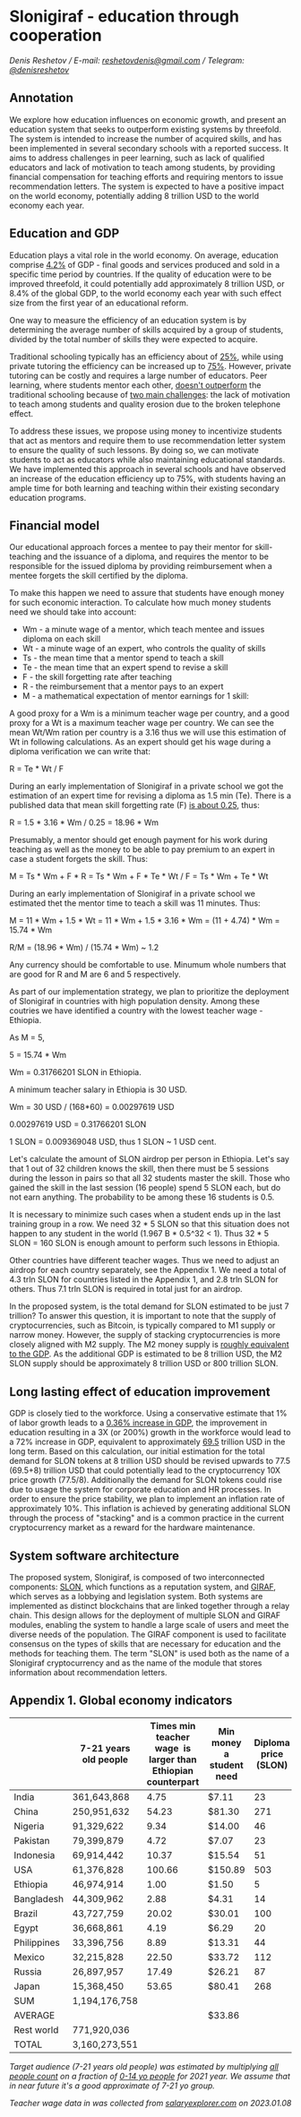 # Slonigiraf - education through cooperation

_Denis Reshetov / E-mail:_ [_reshetovdenis@gmail.com_](mailto:reshetovdenis@gmail.com) _/ Telegram:_ [_@denisreshetov_](https://t.me/denisreshetov)

## Annotation

We explore how education influences on economic growth, and present an education system that seeks to outperform existing systems by threefold. The system is intended to increase the number of acquired skills, and has been implemented in several secondary schools with a reported success. It aims to address challenges in peer learning, such as lack of qualified educators and lack of motivation to teach among students, by providing financial compensation for teaching efforts and requiring mentors to issue recommendation letters. The system is expected to have a positive impact on the world economy, potentially adding 8 trillion USD to the world economy each year.

## Education and GDP

Education plays a vital role in the world economy. On average, education comprise [4.2%](https://data.worldbank.org/indicator/SE.XPD.TOTL.GD.ZS) of GDP - final goods and services produced and sold in a specific time period by countries. If the quality of education were to be improved threefold, it could potentially add approximately 8 trillion USD, or 8.4% of the global GDP, to the world economy each year with such effect size from the first year of an educational reform.

One way to measure the efficiency of an education system is by determining the average number of skills acquired by a group of students, divided by the total number of skills they were expected to acquire.

Traditional schooling typically has an efficiency about of [25%](https://link.springer.com/article/10.1007/s10643-022-01332-3), while using private tutoring the efficiency can be increased up to [75%](https://pubmed.ncbi.nlm.nih.gov/21574747/). However, private tutoring can be costly and requires a large number of educators. Peer learning, where students mentor each other, [doesn't outperform](https://pubmed.ncbi.nlm.nih.gov/23691355/) the traditional schooling because of [two main challenges](https://www.tandfonline.com/doi/full/10.1080/01443410500345172): the lack of motivation to teach among students and quality erosion due to the broken telephone effect.

To address these issues, we propose using money to incentivize students that act as mentors and require them to use recommendation letter system to ensure the quality of such lessons. By doing so, we can motivate students to act as educators while also maintaining educational standards. We have implemented this approach in several schools and have observed an increase of the education efficiency up to 75%, with students having an ample time for both learning and teaching within their existing secondary education programs.

## Financial model

Our educational approach forces a mentee to pay their mentor for skill-teaching and the issuance of a diploma, and requires the mentor to be responsible for the issued diploma by providing reimbursement when a mentee forgets the skill certified by the diploma.

To make this happen we need to assure that students have enough money for such economic interaction. To calculate how much money students need we should take into account:

- Wm - a minute wage of a mentor, which teach mentee and issues diploma on each skill
- Wt - a minute wage of an expert, who controls the quality of skills
- Ts - the mean time that a mentor spend to teach a skill
- Te - the mean time that an expert spend to revise a skill
- F - the skill forgetting rate after teaching
- R - the reimbursement that a mentor pays to an expert
- M - a mathematical expectation of mentor earnings for 1 skill:

A good proxy for a Wm is a minimum teacher wage per country, and a good proxy for a Wt is a maximum teacher wage per country. We can see the mean Wt/Wm ration per country is a 3.16 thus we will use this estimation of Wt in following calculations.
As an expert should get his wage during a diploma verification we can write that:

R = Te * Wt / F

During an early implementation of Slonigiraf in a private school we got the estimation of an expert time for revising a diploma as 1.5 min (Te). There is a published data that mean skill forgetting rate (F) [is about 0.25](https://link.springer.com/article/10.1007/s10643-022-01332-3), thus:

R = 1.5 * 3.16 * Wm / 0.25 = 18.96 * Wm

Presumably, a mentor should get enough payment for his work during teaching as well as the money to be able to pay premium to an expert in case a student forgets the skill. Thus:

M = Ts * Wm + F * R = Ts * Wm + F * Te * Wt / F = Ts * Wm + Te * Wt

During an early implementation of Slonigiraf in a private school we estimated thet the mentor time to teach a skill was 11 minutes. Thus:

M = 11 * Wm + 1.5 * Wt = 11 * Wm + 1.5 * 3.16 * Wm = (11 + 4.74) * Wm = 15.74 * Wm

R/M = (18.96 * Wm) / (15.74 * Wm) ~ 1.2

Any currency should be comfortable to use. Minumum whole numbers that are good for R and M are 6 and 5 respectively.

As part of our implementation strategy, we plan to prioritize the deployment of Slonigiraf in countries with high population density. Among these coutries we have identified a country with the lowest teacher wage - Ethiopia.

As M = 5,

5 = 15.74 * Wm

Wm = 0.31766201 SLON in Ethiopia.

A minimum teacher salary in Ethiopia is 30 USD.

Wm = 30 USD / (168*60) = 0.00297619 USD

0.00297619 USD = 0.31766201 SLON

1 SLON = 0.009369048 USD, thus 1 SLON ~ 1 USD cent.

Let's calculate the amount of SLON airdrop per person in Ethiopia.
Let's say that 1 out of 32 children knows the skill, then there must be 5 sessions during the lesson in pairs so that all 32 students master the skill. Those who gained the skill in the last session (16 people) spend 5 SLON each, but do not earn anything.
The probability to be among these 16 students is 0.5.

It is necessary to minimize such cases when a student ends up in the last training group in a row. We need 32 * 5 SLON so that this situation does not happen to any student in the world (1.967 B * 0.5^32 < 1). Thus 32 * 5 SLON = 160 SLON is enough amount to perform such lessons in Ethiopia.

Other countries have different teacher wages. Thus we need to adjust an airdrop for each country separately, see the Appendix 1.
We need a total of 4.3 trln SLON for countries listed in the Appendix 1, and 2.8 trln SLON for others. Thus 7.1 trln SLON is required in total just for an airdrop.

In the proposed system, is the total demand for SLON estimated to be just 7 trillion? To answer this question, it is important to note that the supply of cryptocurrencies, such as Bitcoin, is typically compared to M1 supply or narrow money. However, the supply of stacking cryptocurrencies is more closely aligned with M2 supply. The M2 money supply is [roughly equivalent to the GDP](https://data.worldbank.org/indicator/FM.LBL.BMNY.GD.ZS). As the additional GDP is estimated to be 8 trillion USD, the M2 SLON supply should be approximately 8 trillion USD or 800 trillion SLON.


## Long lasting effect of education improvement

GDP is closely tied to the workforce. Using a conservative estimate that 1% of labor growth leads to a [0.36% increase in GDP](https://dergipark.org.tr/tr/download/article-file/364734), the improvement in education resulting in a 3Х (or 200%) growth in the workforce would lead to a 72% increase in GDP, equivalent to approximately [69.5](https://data.worldbank.org/indicator/NY.GDP.MKTP.CD) trillion USD in the long term. Based on this calculation, our initial estimation for the total demand for SLON tokens at 8 trillion USD should be revised upwards to 77.5 (69.5+8) trillion USD that could potentially lead to the cryptocurrency 10X price growth (77.5/8). Additionally the demand for SLON tokens could rise due to usage the system for corporate education and HR processes. In order to ensure the price stability, we plan to implement an inflation rate of approximately 10%. This inflation is achieved by generating additional SLON through the process of "stacking" and is a common practice in the current cryptocurrency market as a reward for the hardware maintenance.

## System software architecture

The proposed system, Slonigiraf, is composed of two interconnected components: [SLON](https://github.com/slonigiraf/whitepaper/blob/main/slon/ENG.md), which functions as a reputation system, and [GIRAF](https://github.com/slonigiraf/whitepaper/blob/main/giraf/ENG.md), which serves as a lobbying and legislation system. Both systems are implemented as distinct blockchains that are linked together through a relay chain. This design allows for the deployment of multiple SLON and GIRAF modules, enabling the system to handle a large scale of users and meet the diverse needs of the population. The GIRAF component is used to facilitate consensus on the types of skills that are necessary for education and the methods for teaching them. The term "SLON" is used both as the name of a Slonigiraf cryptocurrency and as the name of the module that stores information about recommendation letters.

## Appendix 1. Global economy indicators

|             | 7-21 years old people | Times min teacher wage  is larger than Ethiopian counterpart | Min money a student need | Diploma price (SLON) | Reimbursement amount (SLON) | Airdrop per person (SLON) | Airdrop per country (SLON) |
| ----------- | --------------------- | ------------------------------------------------------------ | ------------------------ | -------------------- | --------------------------- | ------------------------- | -------------------------- |
| India       | 361,643,868           | 4.75                                                         | $7.11                    | 23                   | 28                          | 759                       | 2.74E+11                   |
| China       | 250,951,632           | 54.23                                                        | $81.30                   | 271                  | 325                         | 8677                      | 2.18E+12                   |
| Nigeria     | 91,329,622            | 9.34                                                         | $14.00                   | 46                   | 56                          | 1494                      | 1.36E+11                   |
| Pakistan    | 79,399,879            | 4.72                                                         | $7.07                    | 23                   | 28                          | 755                       | 5.99E+10                   |
| Indonesia   | 69,914,442            | 10.37                                                        | $15.54                   | 51                   | 62                          | 1659                      | 1.16E+11                   |
| USA         | 61,376,828            | 100.66                                                       | $150.89                  | 503                  | 603                         | 16105                     | 9.88E+11                   |
| Ethiopia    | 46,974,914            | 1.00                                                         | $1.50                    | 5                    | 6                           | 160                       | 7.52E+09                   |
| Bangladesh  | 44,309,962            | 2.88                                                         | $4.31                    | 14                   | 17                          | 460                       | 2.04E+10                   |
| Brazil      | 43,727,759            | 20.02                                                        | $30.01                   | 100                  | 120                         | 3203                      | 1.40E+11                   |
| Egypt       | 36,668,861            | 4.19                                                         | $6.29                    | 20                   | 25                          | 671                       | 2.46E+10                   |
| Philippines | 33,396,756            | 8.89                                                         | $13.31                   | 44                   | 53                          | 1421                      | 4.75E+10                   |
| Mexico      | 32,215,828            | 22.50                                                        | $33.72                   | 112                  | 134                         | 3599                      | 1.16E+11                   |
| Russia      | 26,897,957            | 17.49                                                        | $26.21                   | 87                   | 104                         | 2798                      | 7.53E+10                   |
| Japan       | 15,368,450            | 53.65                                                        | $80.41                   | 268                  | 321                         | 8583                      | 1.32E+11                   |
| SUM         | 1,194,176,758         |                                                              |                          |                      |                             |                           | 4.32E+12                   |
| AVERAGE     |                       |                                                              | $33.86                   |                      |                             | 3614.19                   |                            |
| Rest world  | 771,920,036           |                                                              |                          |                      |                             |                           | 2.79E+12                   |
| TOTAL       | 3,160,273,551         |                                                              |                          |                      |                             |                           | 7.11E+12                   |

*Target audience (7-21 years old people) was estimated by multiplying [all people count](https://population.un.org/wpp/Download/Standard/MostUsed/) on a fraction of [0-14 yo people](https://www.theglobaleconomy.com/rankings/percent_children/) for 2021 year. We assume that in near future it's a good approximate of 7-21 yo group.*

*Teacher wage data in was collected from [salaryexplorer.com](http://www.salaryexplorer.com/?loc=23&loctype=1&job=123&jobtype=3#browsesalaries) on 2023.01.08*